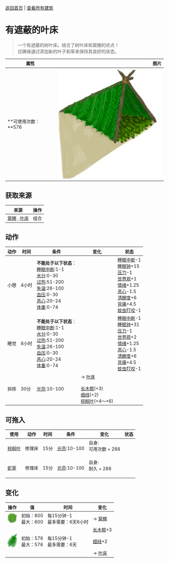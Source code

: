 [返回首页](index.md)   |  [查看所有建筑](building.md)
# 有遮蔽的叶床  
> 一个有遮蔽的树叶床。结合了树叶床和窝棚的优点！<br>应确保通过添加新的叶子和草来保持其良好的状态。  
  
  属性  |   图片   
 ----  |  ----:   
 **可使用次数：**576  |  ![](Sprite/ShelteredLleafBed.png)   
  
## 获取来源  
来源  |  操作  
----  |  ----  
[窝棚](Shelter.md) , [叶床](LeafBed.md)  |  组合  
## 动作  
动作  |  时间  |  条件  |  变化  |  状态  
----  |  ----  |  ----  |  ----  |  ----  
小憩  |  4小时  |  **不能处于以下状态**：<br>[睡眠中断](SleepInterrupt.md):1-1<br>[水分](Hydration.md):0-30<br>[过热](Hyperthermia.md):51-200<br>[失温](Hypothermia.md):26-100<br>[血压](Blood.md):0-30<br>[恶心](Nausea.md):20-24<br>[体重](Weight.md):0-74  |    |  [睡眠中断](SleepInterrupt.md)-1<br>[睡眠钟](SleepClock.md)+15<br>[压力](Stress.md)-1<br>[世界观](Structure.md)+1<br>[情绪](Morale.md)+1.25<br>[恶心](Nausea.md)-1.5<br>[清醒度](Wakefulness.md)+6<br>[背痛](BackPain.md)+4.5<br>[蚊虫叮咬](BugBites.md)-1  
睡觉  |  8小时  |  **不能处于以下状态**：<br>[睡眠中断](SleepInterrupt.md):1-1<br>[水分](Hydration.md):0-30<br>[过热](Hyperthermia.md):51-200<br>[失温](Hypothermia.md):26-100<br>[血压](Blood.md):0-30<br>[恶心](Nausea.md):20-24<br>[体重](Weight.md):0-74  |    |  [睡眠中断](SleepInterrupt.md)-1<br>[睡眠钟](SleepClock.md)+31<br>[压力](Stress.md)-1<br>[世界观](Structure.md)+2<br>[情绪](Morale.md)+1.25<br>[恶心](Nausea.md)-1.5<br>[清醒度](Wakefulness.md)+6<br>[背痛](BackPain.md)+4.5<br>[蚊虫叮咬](BugBites.md)-1  
拆除  |  30分  |  [光亮](Light.md):10-100  |  → [叶床](LeafBed.md)<br><br>[长木棍](StickLong.md)(+3)<br>[细线](CordFiber.md)(+2)<br>[棕榈叶](PalmFronds.md)(+4～+6)  |    
## 可拖入  
使用  |  动作  |  时间  |  条件  |  变化  |  状态  
----  |  ----  |  ----  |  ----  |  ----  |  ----  
[棕榈叶](PalmFronds.md)  |  修理床  |  15分  |  [光亮](Light.md):10-100  |  自身:<br>可用次数 + 288<br><br>  |    
[蛇草](SnakeGrass.md)  |  修理床  |  15分  |  [光亮](Light.md):10-100  |  自身:<br>耐久 + 288<br><br>  |    
## 变化  
操作  |  值  |  时间  |  变化  
----  |  ----  |  ----  |  ----  
<img decoding="async" src="Sprite/SnakeGrass.png" style="width:30px;">  |  初始：600<br>最大：600  |  每15分钟-1<br>最多需要：6天6小时  |  → [窝棚](Shelter.md)  
<img decoding="async" src="Sprite/PalmTreeLeaves.png" style="width:30px;">  |  初始：576<br>最大：576  |  每15分钟-1<br>最多需要：6天  |  [长木棍](StickLong.md)+3 <br><br>[细线](CordFiber.md)+2 <br><br>→ [叶床](LeafBed.md)  
